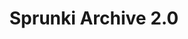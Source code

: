 ---
slug: sprunki-archive-20-2655
title: Sprunki Archive 2.0
description: "Sprunki Archive 2.0 is an exciting online game. Play for free directly in your browser!"
icon: /images/popular_mods/Sprunki Archive 2.0.png
url: https://wowtbc.net/sprunkin/archive2/index.html
previewImage: /images/popular_mods/Sprunki Archive 2.0.png
type: popular mods

# SEO配置
seo:
  title: "Sprunki Archive 2.0 - Play Free Online Game | Fun Browser Games"
  description: "Sprunki Archive 2.0 - Play this fun online game for free in your browser. No download required!"
  ogImage: "/images/popular_mods/Sprunki Archive 2.0.png"
  keywords: "sprunki-archive-20-2655, online game, browser game, free game, popular mods game, play online"

videoUrls:
  - https://www.youtube.com/embed/example1
  - https://www.youtube.com/embed/example2

whyPlay:
  title: "Why Play Sprunki Archive 2.0?"
  items:
    - "Immersive Gameplay: Sprunki Archive 2.0 offers an engaging and immersive gaming experience that will keep you entertained for hours"
    - "Challenging Levels: Test your skills with increasingly difficult challenges and obstacles"
    - "Beautiful Graphics: Enjoy stunning visuals and smooth animations that bring the game world to life"
    - "Regular Updates: New content and features are added regularly to keep the game fresh and exciting"
    - "Free to Play: Experience all the fun without spending a penny"
    - "Community Features: Connect with other players, share strategies, and compete for high scores"
    - "Cross-Platform: Play on any device with a web browser, no downloads required"

features:
  title: "Key Features of Sprunki Archive 2.0"
  image: "/images/popular_mods/Sprunki Archive 2.0.png"
  items:
    - "Intuitive Controls: Easy to learn controls make Sprunki Archive 2.0 accessible for players of all skill levels"
    - "Multiple Game Modes: Enjoy various gameplay options that provide different challenges and experiences"
    - "Character Customization: Personalize your gaming experience with unique characters and items"
    - "Achievement System: Complete special tasks to earn rewards and recognition"
    - "Leaderboards: Compete with players worldwide and see who can achieve the highest scores"

characteristics:
  title: "Game Characteristics"
  image: "/images/popular_mods/Sprunki Archive 2.0.png"
  items:
    - "Genre: Popular mods game with elements of strategy and skill"
    - "Difficulty: Suitable for both casual gamers and those seeking a challenge"
    - "Play Time: Quick sessions or extended gameplay, depending on your preference"
    - "Art Style: Vibrant and engaging visuals that enhance the gaming experience"
    - "Sound Design: Immersive audio that complements the gameplay perfectly"

info: "Sprunki Archive 2.0 is an exciting online game that offers players a unique and engaging gaming experience. With its intuitive controls, stunning visuals, and challenging gameplay, Sprunki Archive 2.0 provides hours of entertainment for players of all ages and skill levels. Whether you're looking for a quick gaming session during a break or an extended play session, Sprunki Archive 2.0 delivers an immersive experience that will keep you coming back for more. The game features multiple levels of increasing difficulty, ensuring that players are constantly challenged as they progress. With regular updates adding new content and features, Sprunki Archive 2.0 remains fresh and exciting, providing endless entertainment options for its growing community of players."

howToPlayIntro: "Welcome to Sprunki Archive 2.0! This guide will walk you through the basics and help you master the game. Whether you're a beginner or looking to improve your skills, these tips and instructions will enhance your gaming experience."

howToPlaySteps:
  - title: "Getting Started"
    description: "Begin your Sprunki Archive 2.0 adventure by familiarizing yourself with the controls. Use your keyboard or mouse to navigate through the game interface. The tutorial will guide you through the basic mechanics and help you understand the objectives."
  - title: "Understanding the Objectives"
    description: "In Sprunki Archive 2.0, your main goal is to progress through levels by completing specific objectives. Each level presents unique challenges that require different strategies and approaches."
  - title: "Mastering the Controls"
    description: "Practice using the controls to improve your precision and reaction time. Sprunki Archive 2.0 requires quick reflexes and strategic thinking to overcome obstacles and defeat opponents."
  - title: "Utilizing Power-ups"
    description: "Collect power-ups throughout the game to enhance your abilities and overcome difficult challenges. Each power-up offers unique advantages that can be crucial for success."
  - title: "Developing Strategies"
    description: "As you progress in Sprunki Archive 2.0, develop effective strategies for different scenarios. Analyze patterns, anticipate challenges, and adapt your approach to maximize your performance."

faq:
  title: "Frequently Asked Questions about Sprunki Archive 2.0"
  items:
    - question: "Is Sprunki Archive 2.0 free to play?"
      answer: "Yes, Sprunki Archive 2.0 is completely free to play directly in your web browser. No downloads or purchases are required to enjoy the full game experience."
    - question: "Can I play Sprunki Archive 2.0 on mobile devices?"
      answer: "Yes, Sprunki Archive 2.0 is optimized for both desktop and mobile play. You can enjoy the game on any device with a web browser and internet connection."
    - question: "Are there any in-game purchases?"
      answer: "While Sprunki Archive 2.0 is free to play, there may be optional in-game purchases available for cosmetic items or additional features that don't affect core gameplay."
    - question: "How often is Sprunki Archive 2.0 updated?"
      answer: "The developers regularly update Sprunki Archive 2.0 with new content, features, and improvements based on player feedback and game performance."
    - question: "Can I play Sprunki Archive 2.0 offline?"
      answer: "Currently, Sprunki Archive 2.0 requires an internet connection to play as it's a browser-based online game."
    - question: "Is Sprunki Archive 2.0 suitable for children?"
      answer: "Yes, Sprunki Archive 2.0 is designed to be family-friendly and suitable for players of all ages."
    - question: "How do I report bugs or issues?"
      answer: "If you encounter any problems while playing Sprunki Archive 2.0, you can report them through the game's support page or contact the developers directly through their website."
    - question: "Still Have Questions?"
      answer: "If you have additional questions about Sprunki Archive 2.0 that aren't covered in this FAQ, please visit our support center or contact our customer service team for assistance."
---
